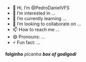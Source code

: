 - 👋 Hi, I’m @PedroDanielVFS
- 👀 I’m interested in ...
- 🌱 I’m currently learning ...
- 💞️ I’m looking to collaborate on ...
- 📫 How to reach me ...
- 😄 Pronouns: ...
- ⚡ Fun fact: ...

<!---
PedroDanielVFS/PedroDanielVFS is a ✨ special ✨ repository because its `README.md` (this file) appears on your GitHub profile.
You can click the Preview link to take a look at your changes.
--->
**folginho**
_picanha_
**_box of godigodi_**
